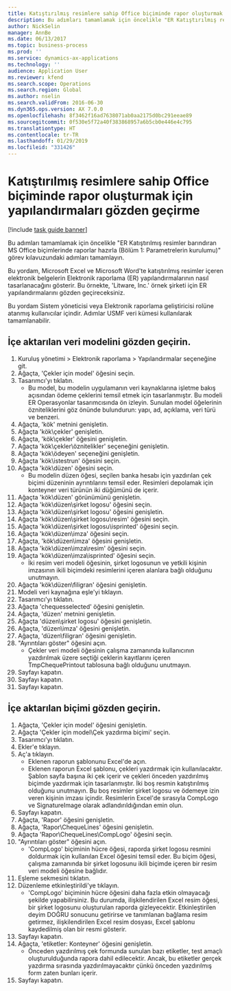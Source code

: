 ```yaml
---
title: Katıştırılmış resimlere sahip Office biçiminde rapor oluşturmak için yapılandırmaları gözden geçirme
description: Bu adımları tamamlamak için öncelikle "ER Katıştırılmış resimler barındıran MS Office biçimlerinde raporlar hazırla (Bölüm 1 - Parametrelerin kurulumu)" görev kılavuzundaki adımları tamamlayın.
author: NickSelin
manager: AnnBe
ms.date: 06/13/2017
ms.topic: business-process
ms.prod: ''
ms.service: dynamics-ax-applications
ms.technology: ''
audience: Application User
ms.reviewer: kfend
ms.search.scope: Operations
ms.search.region: Global
ms.author: nselin
ms.search.validFrom: 2016-06-30
ms.dyn365.ops.version: AX 7.0.0
ms.openlocfilehash: 8f3462f16ad7638071ab0aa2175d0bc291eeae89
ms.sourcegitcommit: 0f530e5f72a40f383868957a6b5cb0e446e4c795
ms.translationtype: HT
ms.contentlocale: tr-TR
ms.lasthandoff: 01/29/2019
ms.locfileid: "331426"
---
```

# <a name="review-configurations-to-generate-reports-in-office-format-that-have-embedded-images"></a>Katıştırılmış resimlere sahip Office biçiminde rapor oluşturmak için yapılandırmaları gözden geçirme

[!include [task guide banner](../../includes/task-guide-banner.md)]

Bu adımları tamamlamak için öncelikle "ER Katıştırılmış resimler barındıran MS Office biçimlerinde raporlar hazırla (Bölüm 1: Parametrelerin kurulumu)" görev kılavuzundaki adımları tamamlayın.

Bu yordam, Microsoft Excel ve Microsoft Word'te katıştırılmış resimler içeren elektronik belgelerin Elektronik raporlama (ER) yapılandırmalarının nasıl tasarlanacağını gösterir. Bu örnekte, 'Litware, Inc.' örnek şirketi için ER yapılandırmalarını gözden geçireceksiniz. 

Bu yordam Sistem yöneticisi veya Elektronik raporlama geliştiricisi rolüne atanmış kullanıcılar içindir. Adımlar USMF veri kümesi kullanılarak tamamlanabilir.


## <a name="review-the-imported-data-model"></a>İçe aktarılan veri modelini gözden geçirin.
1. Kuruluş yönetimi > Elektronik raporlama > Yapılandırmalar seçeneğine git.
2. Ağaçta, 'Çekler için model' öğesini seçin.
3. Tasarımcı'yı tıklatın.
    * Bu model, bu modelin uygulamanın veri kaynaklarına işletme bakış açısından ödeme çeklerini temsil etmek için tasarlanmıştır. Bu modeli ER Operasyonlar tasarımcısında ön izleyin. Sunulan model öğelerinin özniteliklerini göz önünde bulundurun: yapı, ad, açıklama, veri türü ve benzeri.   
4. Ağaçta, 'kök' metnini genişletin.
5. Ağaçta 'kök\çekler' genişletin.
6. Ağaçta, 'kök\çekler' öğesini genişletin.
7. Ağaçta 'kök\çekler\öznitelikler' seçeneğini genişletin.
8. Ağaçta 'kök\ödeyen' seçeneğini genişletin.
9. Ağaçta 'kök\istestrun' öğesini seçin.
10. Ağaçta 'kök\düzen' öğesini seçin.
    * Bu modelin düzen öğesi, seçilen banka hesabı için yazdırılan çek biçimi düzeninin ayrıntılarını temsil eder. Resimleri depolamak için konteyner veri türünün iki düğümünü de içerir.   
11. Ağaçta 'kök\düzen' görünümünü genişletin.
12. Ağaçta 'kök\düzen\şirket logosu' öğesini seçin.
13. Ağaçta 'kök\düzen\şirket logosu' öğesini genişletin.
14. Ağaçta 'kök\düzen\şirket logosu\resim' öğesini seçin.
15. Ağaçta 'kök\düzen\şirket logosu\isprinted' öğesini seçin.
16. Ağaçta 'kök\düzen\imza' öğesini seçin.
17. Ağaçta, 'kök\düzen\imza' öğesini genişletin.
18. Ağaçta 'kök\düzen\imza\resim' öğesini seçin.
19. Ağaçta 'kök\düzen\imza\isprinted' öğesini seçin.
    * İki resim veri modeli öğesinin, şirket logosunun ve yetkili kişinin imzasının ikili biçimdeki resimlerini içeren alanlara bağlı olduğunu unutmayın.  
20. Ağaçta 'kök\düzen\filigran' öğesini genişletin.
21. Modeli veri kaynağına eşle'yi tıklayın.
22. Tasarımcı'yı tıklatın.
23. Ağaçta 'chequesselected' öğesini genişletin.
24. Ağaçta, 'düzen' metnini genişletin.
25. Ağaçta 'düzen\şirket logosu' öğesini genişletin.
26. Ağaçta, 'düzen\imza' öğesini genişletin.
27. Ağaçta, 'düzen\filigran' öğesini genişletin.
28. "Ayrıntıları göster" öğesini açın.
    * Çekler veri modeli öğesinin çalışma zamanında kullanıcının yazdırılmak üzere seçtiği çeklerin kayıtlarını içeren TmpChequePrintout tablosuna bağlı olduğunu unutmayın.   
29. Sayfayı kapatın.
30. Sayfayı kapatın.
31. Sayfayı kapatın.

## <a name="review-the-imported-format"></a>İçe aktarılan biçimi gözden geçirin.
1. Ağaçta, 'Çekler için model' öğesini genişletin.
2. Ağaçta 'Çekler için model\Çek yazdırma biçimi' seçin.
3. Tasarımcı'yı tıklatın.
4. Ekler'e tıklayın.
5. Aç'a tıklayın.
    * Eklenen raporun şablonunu Excel'de açın.  
    * Eklenen raporun Excel şablonu, çekleri yazdırmak için kullanılacaktır. Şablon sayfa başına iki çek içerir ve çekleri önceden yazdırılmış biçimde yazdırmak için tasarlanmıştır. İki boş resmin katıştırılmış olduğunu unutmayın. Bu boş resimler şirket logosu ve ödemeye izin veren kişinin imzası içindir. Resimlerin Excel'de sırasıyla CompLogo ve SignatureImage olarak adlandırıldığından emin olun.   
6. Sayfayı kapatın.
7. Ağaçta, 'Rapor' öğesini genişletin.
8. Ağaçta, 'Rapor\ChequeLines' öğesini genişletin.
9. Ağaçta 'Rapor\ChequeLines\CompLogo' öğesini seçin.
10. "Ayrıntıları göster" öğesini açın.
    * 'CompLogo' biçiminin hücre öğesi, raporda şirket logosu resmini doldurmak için kullanılan Excel öğesini temsil eder. Bu biçim öğesi, çalışma zamanında bir şirket logosunu ikili biçimde içeren bir resim veri modeli öğesine bağlıdır.   
11. Eşleme sekmesini tıklatın.
12. Düzenleme etkinleştirildi'ye tıklayın.
    * 'CompLogo' biçiminin hücre öğesini daha fazla etkin olmayacağı şekilde yapabilirsiniz. Bu durumda, ilişkilendirilen Excel resim öğesi, bir şirket logosunu oluşturulan raporda gizleyecektir. Etkinleştirilen deyim DOĞRU sonucunu getirirse ve tanımlanan bağlama resim getirmez, ilişkilendirilen Excel resim dosyası, Excel şablonu kaydedilmiş olan bir resmi gösterir.   
13. Sayfayı kapatın.
14. Ağaçta, 'etiketler: Konteyner' öğesini genişletin.
    * Önceden yazdırılmış çek formunda sunulan bazı etiketler, test amaçlı oluşturulduğunda rapora dahil edilecektir. Ancak, bu etiketler gerçek yazdırma sırasında yazdırılmayacaktır çünkü önceden yazdırılmış form zaten bunları içerir.  
15. Sayfayı kapatın.

